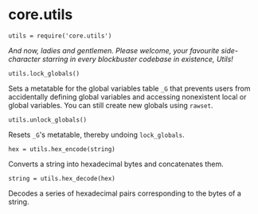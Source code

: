 # core.utils

    utils = require('core.utils')

*And now, ladies and gentlemen. Please welcome, your favourite side-character
starring in every blockbuster codebase in existence, Utils!*

    utils.lock_globals()

Sets a metatable for the global variables table `_G` that prevents users from
accidentally defining global variables and accessing nonexistent local or global
variables. You can still create new globals using `rawset`.

    utils.unlock_globals()

Resets `_G`'s metatable, thereby undoing `lock_globals`.

    hex = utils.hex_encode(string)

Converts a string into hexadecimal bytes and concatenates them.

    string = utils.hex_decode(hex)

Decodes a series of hexadecimal pairs corresponding to the bytes of a string.
